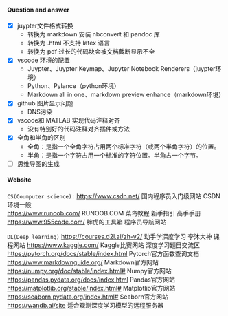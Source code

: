 #### Question and answer
- [x] juypter文件格式转换
  - 转换为 markdown 安装 nbconvert 和 pandoc 库
  - 转换为 .html 不支持 latex 语言
  - 转换为 pdf 过长的代码块会被文档截断显示不全 
- [x] vscode 环境的配置    
  - Juypter、Juypter Keymap、Jupyter Notebook Renderers（juypter环境）
  - Python、Pylance（python环境）
  - Markdown all in one、markdown preview enhance（markdown环境）    
- [x] github 图片显示问题
  - DNS污染
- [x] vscode和 MATLAB 实现代码注释对齐
  - 没有特别好的代码注释对齐插件或方法
- [x] 全角和半角的区别
  - 全角：是指一个全角字符占用两个标准字符（或两个半角字符）的位置。  
  - 半角：是指一个字符占用一个标准的字符位置。半角占一个字节。
- [ ] 思维导图的生成

#### Website
`CS(Coumputer science):`
https://www.csdn.net/ 国内程序员入门级网站 CSDN 环境一般   
https://www.runoob.com/ RUNOOB.COM 菜鸟教程 新手指引 高手手册
https://www.955code.com/ 胖虎的工具箱 程序员导航网站

`DL(Deep learning)`
https://courses.d2l.ai/zh-v2/ 动手学深度学习 李沐大神 课程网站
https://www.kaggle.com/ Kaggle比赛网站 深度学习题目交流区
https://pytorch.org/docs/stable/index.html Pytorch官方函数查询文档
https://www.markdownguide.org/ Markdown官方网站
https://numpy.org/doc/stable/index.html# Numpy官方网站
https://pandas.pydata.org/docs/index.html Pandas官方网站
https://matplotlib.org/stable/index.html# Matplotlib官方网站
https://seaborn.pydata.org/index.html# Seaborn官方网站
https://wandb.ai/site 适合观测深度学习模型的远程服务器
